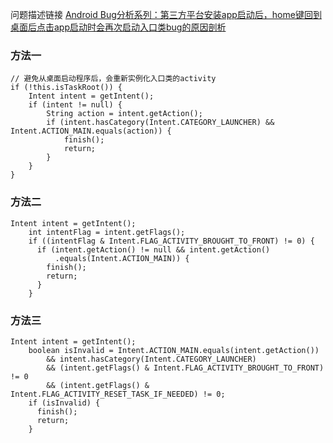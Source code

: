 问题描述链接 [Android Bug分析系列：第三方平台安装app启动后，home键回到桌面后点击app启动时会再次启动入口类bug的原因剖析](https://www.cnblogs.com/net168/p/5722752.html)

### 方法一

```
// 避免从桌面启动程序后，会重新实例化入口类的activity
if (!this.isTaskRoot()) {
    Intent intent = getIntent();
    if (intent != null) {
        String action = intent.getAction();
        if (intent.hasCategory(Intent.CATEGORY_LAUNCHER) && Intent.ACTION_MAIN.equals(action)) {
            finish();
            return;
        }
    }
}

```

### 方法二

```
Intent intent = getIntent();
    int intentFlag = intent.getFlags();
    if ((intentFlag & Intent.FLAG_ACTIVITY_BROUGHT_TO_FRONT) != 0) {
      if (intent.getAction() != null && intent.getAction()
          .equals(Intent.ACTION_MAIN)) {
        finish();
        return;
      }
    }
```

### 方法三

```
Intent intent = getIntent();
    boolean isInvalid = Intent.ACTION_MAIN.equals(intent.getAction())
        && intent.hasCategory(Intent.CATEGORY_LAUNCHER)
        && (intent.getFlags() & Intent.FLAG_ACTIVITY_BROUGHT_TO_FRONT) != 0
        && (intent.getFlags() & Intent.FLAG_ACTIVITY_RESET_TASK_IF_NEEDED) != 0;
    if (isInvalid) {
      finish();
      return;
    }
```
